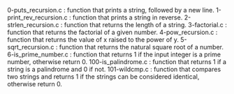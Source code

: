 0-puts_recursion.c : function that prints a string, followed by a new line. 1-print_rev_recursion.c : function that prints a string in reverse. 2-strlen_recursion.c : function that returns the length of a string. 3-factorial.c : function that returns the factorial of a given number. 4-pow_recursion.c : function that returns the value of x raised to the power of y. 5-sqrt_recursion.c : function that returns the natural square root of a number. 6-is_prime_number.c : function that returns 1 if the input integer is a prime number, otherwise return 0. 100-is_palindrome.c : function that returns 1 if a string is a palindrome and 0 if not. 101-wildcmp.c : function that compares two strings and returns 1 if the strings can be considered identical, otherwise return 0.
